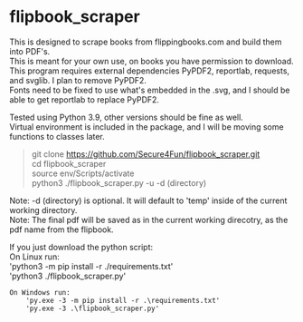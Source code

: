 # flipbook_scraper
This is designed to scrape books from flippingbooks.com and build them into PDF's.  
This is meant for your own use, on books you have permission to download.  
This program requires external dependencies PyPDF2, reportlab, requests, and svglib. I plan to remove PyPDF2.  
Fonts need to be fixed to use what's embedded in the .svg, and I should be able to get reportlab to replace PyPDF2.  

Tested using Python 3.9, other versions should be fine as well.  
Virtual environment is included in the package, and I will be moving some functions to classes later.  
> git clone https://github.com/Secure4Fun/flipbook_scraper.git  
> cd flipbook_scraper  
> source env/Scripts/activate  
> python3 ./flipbook_scraper.py -u <url> -d (directory)  

Note: -d (directory) is optional. It will default to 'temp' inside of the current working directory.  
Note: The final pdf will be saved as in the current working direcotry, as the pdf name from the flipbook.  

If you just download the python script:  
	On Linux run:  
		'python3 -m pip install -r ./requirements.txt'  
		'python3 ./flipbook_scraper.py'  

	On Windows run:  
		'py.exe -3 -m pip install -r .\requirements.txt'  
		'py.exe -3 .\flipbook_scraper.py'  